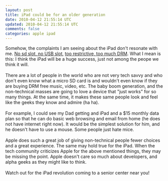 ```yaml
---
layout: post
title: iPad could be for an older generation
date: 2010-04-12 21:55:14 UTC
updated: 2010-04-12 21:55:14 UTC
comments: false
categories: apple ipad
---
```


Somehow, the complaints I am seeing about the iPad don't resonate with me.  <a href="http://www.crunchgear.com/2010/01/27/apple-has-a-solution-for-the-ipads-missing-sd-card-slot-and-usb-port-adapters/?utm_source=feedburner&amp;utm_medium=feed&amp;utm_campaign=Feed%3A+Techcrunch+%28TechCrunch%29&amp;utm_content=Google+Reader">No sd slot, no USB slot</a>, <a href="http://www.defectivebydesign.org/ipad">too restrictive, too much DRM</a>.  What I mean is this: I think the iPad will be a huge success, just not among the peope we think it will.<br /><br />There are a lot of people in the world who are not very tech savvy and who don't even know what a micro SD card is and wouldn't even know if they are buying DRM free music, video, etc. The baby boom generation, and the non-technical masses are going to love a device that "just works" for so many things.  At the same time, it makes these same people look and feel like the geeks they know and admire (ha ha).<br /><br />For example, I could see my Dad getting and iPad and a $15 monthly data plan so that he can do basic web browsing and email from home (he does not have internet right now).  It would be the simplest solution for him, and he doesn't have to use a mouse.  Some people just hate mice.<br /><br />Apple does such a great job of giving non-technical people fewer choices and a great experience.  The same may hold true for the iPad.  When the tech community criticizes Apple for the above mentioned things, they may be missing the point.  Apple doesn't care so much about developers, and alpha geeks as they might like to think.<br /><br />Watch out for the iPad revolution coming to a senior center near you!